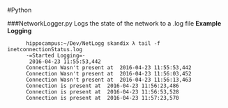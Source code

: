#Python

###NetworkLogger.py
Logs the state of the network to a .log file
__Example Logging__

          hippocampus:~/Dev/NetLogg skandix λ tail -f inetconnectionStatus.log 
          -=Started Logging=- 
           2016-04-23 11:55:53,442
          Connection Wasn't present at  2016-04-23 11:55:53,442
          Connection Wasn't present at  2016-04-23 11:56:03,452
          Connection Wasn't present at  2016-04-23 11:56:13,463
          Connection is present at  2016-04-23 11:56:23,486
          Connection is present at  2016-04-23 11:56:53,528
          Connection is present at  2016-04-23 11:57:23,570
